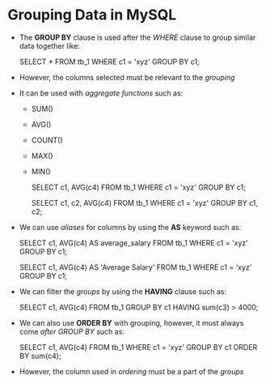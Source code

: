 # Grouping Data in MySQL

- The **GROUP BY** clause is used after the *WHERE* clause to group similar data
together like:

    SELECT * FROM tb_1 WHERE c1 = 'xyz' GROUP BY c1;

- However, the columns selected must be relevant to the *grouping*

- It can be used with *aggregate functions* such as:
  - SUM()
  - AVG()
  - COUNT()
  - MAX()
  - MIN()

    SELECT c1, AVG(c4) FROM tb_1 WHERE c1 = 'xyz' GROUP BY c1;

    SELECT c1, c2, AVG(c4) FROM tb_1 WHERE c1 = 'xyz' GROUP BY c1, c2;

- We can use *aliases* for columns by using the **AS** keyword such as:

    SELECT c1, AVG(c4) AS average_salary FROM tb_1 WHERE c1 = 'xyz' GROUP BY c1;

    SELECT c1, AVG(c4) AS 'Average Salary' FROM tb_1 WHERE c1 = 'xyz' GROUP BY c1;

- We can filter the *groups* by using the **HAVING** clause such as:

    SELECT c1, AVG(c4) FROM tb_1 GROUP BY c1 HAVING sum(c3) > 4000;

- We can also use **ORDER BY** with grouping, however, it must always come *after*
*GROUP BY* such as:

    SELECT c1, AVG(c4) FROM tb_1 WHERE c1 = 'xyz' GROUP BY c1 ORDER BY sum(c4);

- However, the column used in *ordering* must be a part of the *groups*
